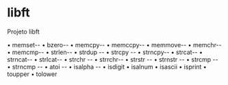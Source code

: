 # libft
Projeto libft

• memset--
• bzero--
• memcpy--
• memccpy--
• memmove--
• memchr--
• memcmp--
• strlen--
• strdup --
• strcpy --
• strncpy--
• strcat--
• strncat--
• strlcat--
• strchr --
• strrchr--
• strstr --
• strnstr  --
• strcmp --
• strncmp --
• atoi    --
• isalpha --
• isdigit
• isalnum
• isascii
• isprint
• toupper
• tolower